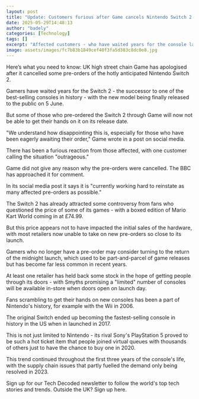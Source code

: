 ```yaml
---
layout: post
title: "Update: Customers furious after Game cancels Nintendo Switch 2 pre-orders"
date: 2025-05-29T14:48:13
author: "badely"
categories: [Technology]
tags: []
excerpt: "Affected customers - who have waited years for the console launch - have reacted with fury."
image: assets/images/fc7b83b1849cef40f3fa5d383c8dc0e8.jpg
---
```


Here’s what you need to know: UK high street chain Game has apologised after it cancelled some pre-orders of the hotly anticipated Nintendo Switch 2.

Gamers have waited years for the Switch 2 - the successor to one of the best-selling consoles in history - with the new model being finally released to the public on 5 June.

But some of those who pre-ordered the Switch 2 through Game will now not be able to get their hands on it on its release date.

"We understand how disappointing this is, especially for those who have been eagerly awaiting their order," Game wrote in a post on social media.

There has been a furious reaction from those affected, with one customer calling the situation "outrageous."

Game did not give any reason why the pre-orders were cancelled. The BBC has approached it for comment.

In its social media post it says it is "currently working hard to reinstate as many affected pre-orders as possible."

The Switch 2 has already attracted some controversy from fans who questioned the price of some of its games - with a boxed edition of Mario Kart World coming in at £74.99.

But this price appears not to have impacted the initial sales of the hardware, with most retailers now unable to take on new pre-orders so close to its launch.

Gamers who no longer have a pre-order may consider turning to the return of the midnight launch, which used to be part-and-parcel of game releases but has become far less common in recent years.

At least one retailer has held back some stock in the hope of getting people through its doors - with Smyths promising a "limited" number of consoles will be available in-store when doors open on launch day.

Fans scrambling to get their hands on new consoles has been a part of Nintendo's history, for example with the Wii in 2006.

The original Switch ended up becoming the fastest-selling console in history in the US when in launched in 2017.

This is not just limited to Nintendo - its rival Sony's PlayStation 5 proved to be such a hot ticket item that people joined virtual queues with thousands of others just to have the chance to buy one in 2020.

This trend continued throughout the first three years of the console's life, with the supply chain issues that partly fuelled the demand only being resolved in 2023.

Sign up for our Tech Decoded newsletter to follow the world's top tech stories and trends. Outside the UK? Sign up here.


